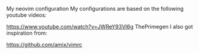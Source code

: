 My neovim configuration My configurations are based on the following youtube videos:

https://www.youtube.com/watch?v=JWReY93Vl6g
ThePrimegen
I also got inspiration from:

https://github.com/amix/vimrc
